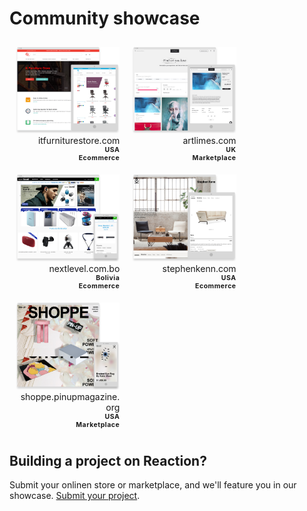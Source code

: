 # Community showcase

<style>
  .photo-grid {
    display: flex;
    flex-wrap: wrap;
  }

  .photo-grid img {
    max-width: 100%;
  }

  .showcase-grid-item {
    flex: 1 1 auto;
    max-width: 33%;
    width: 33%;
    padding: 10px;

    @media screen and (max-width: @screen-sm-max) {
      max-width: 50%;
      width: 50%;
    }

    @media screen and (max-width: @screen-xs-max) {
      max-width: 100%;
      width: 100%;
    }
  }

  a.showcase-grid-item {
    text-decoration: none;
    text-align: right;
  }

  a.showcase-grid-item:hover {
    text-decoration: underline;
  }

  p.item-info {
    margin: 0;
    padding: 0;
  }

  p.label {
    letter-spacing: 0.05em;
    font-size: .75em;
    font-weight: bold;
  }

</style>

<div class="photo-grid">
  <a href="http://itfurniturestore.com" class="showcase-grid-item" target="_blank">
    <img src="https://raw.githubusercontent.com/reactioncommerce/reaction-docs/master/assets/community-showcase/community-showcase-1-itfurniture.png">
    <div>
      <p class="item-info">itfurniturestore.com</p>
      <p class="item-info label">USA</p>
      <p class="item-info label">Ecommerce</p>
    </div>
  </a>
  <a href="http://artlimes.com" class="showcase-grid-item" target="_blank">
    <img src="https://raw.githubusercontent.com/reactioncommerce/reaction-docs/master/assets/community-showcase/community-showcase-2-artlimes.png">
    <div>
      <p class="item-info">artlimes.com</p>
      <p class="item-info label">UK</p>
      <p class="item-info label">Marketplace</p>
    </div>
  </a>
  <a href="http://nextlevel.com.bo" class="showcase-grid-item" target="_blank">
    <img src="https://raw.githubusercontent.com/reactioncommerce/reaction-docs/master/assets/community-showcase/community-showcase-3-nextlevel.png">
    <div>
      <p class="item-info">nextlevel.com.bo</p>
      <p class="item-info label">Bolivia</p>
      <p class="item-info label">Ecommerce</p>
    </div>
  </a>
  <a href="http://stephenkenn.com" class="showcase-grid-item" target="_blank">
    <img src="https://raw.githubusercontent.com/reactioncommerce/reaction-docs/master/assets/community-showcase/community-showcase-4-stephenkenn.png">
    <div>
      <p class="item-info">stephenkenn.com</p>
      <p class="item-info label">USA</p>
      <p class="item-info label">Ecommerce</p>
    </div>
  </a>
  <a href="http://shoppe.pinupmagazine.org" class="showcase-grid-item" target="_blank">
    <img src="https://raw.githubusercontent.com/reactioncommerce/reaction-docs/master/assets/community-showcase/community-showcase-5-pinup.png">
    <div>
      <p class="item-info">shoppe.pinupmagazine.org</p>
      <p class="item-info label">USA</p>
      <p class="item-info label">Marketplace</p>
    </div>
  </a>
</div>

## Building a project on Reaction?

Submit your onlinen store or marketplace, and we'll feature you in our showcase. [Submit your project](https://reactioncommerce.com/community-showcase#submit-project).
